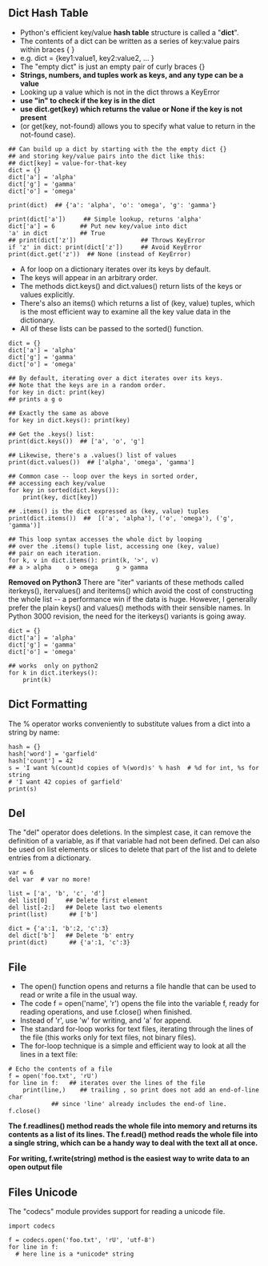 ## Dict Hash Table

- Python's efficient key/value **hash table** structure is called a "**dict**".
- The contents of a dict can be written as a series of key:value pairs within braces { }
- e.g. dict = {key1:value1, key2:value2, ... }
- The "empty dict" is just an empty pair of curly braces {}
- **Strings, numbers, and tuples work as keys, and any type can be a value**
- Looking up a value which is not in the dict throws a KeyError
- **use "in" to check if the key is in the dict**
- **use dict.get(key) which returns the value or None if the key is not present**
- (or get(key, not-found) allows you to specify what value to return in the not-found case).

```
## Can build up a dict by starting with the the empty dict {}
## and storing key/value pairs into the dict like this:
## dict[key] = value-for-that-key
dict = {}
dict['a'] = 'alpha'
dict['g'] = 'gamma'
dict['o'] = 'omega'

print(dict)  ## {'a': 'alpha', 'o': 'omega', 'g': 'gamma'}

print(dict['a'])     ## Simple lookup, returns 'alpha'
dict['a'] = 6       ## Put new key/value into dict
'a' in dict         ## True
## print(dict['z'])                  ## Throws KeyError
if 'z' in dict: print(dict['z'])     ## Avoid KeyError
print(dict.get('z'))  ## None (instead of KeyError)
```

- A for loop on a dictionary iterates over its keys by default. 
- The keys will appear in an arbitrary order. 
- The methods dict.keys() and dict.values() return lists of the keys or values explicitly. 
- There's also an items() which returns a list of (key, value) tuples, which is the most efficient way to examine all the key value data in the dictionary. 
- All of these lists can be passed to the sorted() function.

```
dict = {}
dict['a'] = 'alpha'
dict['g'] = 'gamma'
dict['o'] = 'omega'

## By default, iterating over a dict iterates over its keys.
## Note that the keys are in a random order.
for key in dict: print(key)
## prints a g o

## Exactly the same as above
for key in dict.keys(): print(key)

## Get the .keys() list:
print(dict.keys())  ## ['a', 'o', 'g']

## Likewise, there's a .values() list of values
print(dict.values())  ## ['alpha', 'omega', 'gamma']

## Common case -- loop over the keys in sorted order,
## accessing each key/value
for key in sorted(dict.keys()):
    print(key, dict[key])

## .items() is the dict expressed as (key, value) tuples
print(dict.items())  ##  [('a', 'alpha'), ('o', 'omega'), ('g', 'gamma')]

## This loop syntax accesses the whole dict by looping
## over the .items() tuple list, accessing one (key, value)
## pair on each iteration.
for k, v in dict.items(): print(k, '>', v)
## a > alpha    o > omega     g > gamma
```


**Removed on Python3**
There are "iter" variants of these methods called iterkeys(), itervalues() and iteritems() which avoid the cost of constructing the whole list -- a performance win if the data is huge. However, I generally prefer the plain keys() and values() methods with their sensible names. In Python 3000 revision, the need for the iterkeys() variants is going away.
```
dict = {}
dict['a'] = 'alpha'
dict['g'] = 'gamma'
dict['o'] = 'omega'

## works  only on python2
for k in dict.iterkeys():
    print(k)
```

## Dict Formatting

The % operator works conveniently to substitute values from a dict into a string by name:

```
hash = {}
hash['word'] = 'garfield'
hash['count'] = 42
s = 'I want %(count)d copies of %(word)s' % hash  # %d for int, %s for string
# 'I want 42 copies of garfield'
print(s)
```

## Del

The "del" operator does deletions. In the simplest case, it can remove the definition of a variable, as if that variable had not been defined. Del can also be used on list elements or slices to delete that part of the list and to delete entries from a dictionary.
```
var = 6
del var  # var no more!

list = ['a', 'b', 'c', 'd']
del list[0]     ## Delete first element
del list[-2:]   ## Delete last two elements
print(list)      ## ['b']

dict = {'a':1, 'b':2, 'c':3}
del dict['b']   ## Delete 'b' entry
print(dict)      ## {'a':1, 'c':3}
```

## File

- The open() function opens and returns a file handle that can be used to read or write a file in the usual way. 
- The code f = open('name', 'r') opens the file into the variable f, ready for reading operations, and use f.close() when finished. 
- Instead of 'r', use 'w' for writing, and 'a' for append. 
- The standard for-loop works for text files, iterating through the lines of the file (this works only for text files, not binary files). 
- The for-loop technique is a simple and efficient way to look at all the lines in a text file:

```
# Echo the contents of a file
f = open('foo.txt', 'rU')
for line in f:   ## iterates over the lines of the file
    print(line,)    ## trailing , so print does not add an end-of-line char
            ## since 'line' already includes the end-of line.
f.close()
```

**The f.readlines() method reads the whole file into memory and returns its contents as a list of its lines. The f.read() method reads the whole file into a single string, which can be a handy way to deal with the text all at once.**

**For writing, f.write(string) method is the easiest way to write data to an open output file**

## Files Unicode

The "codecs" module provides support for reading a unicode file.

```
import codecs

f = codecs.open('foo.txt', 'rU', 'utf-8')
for line in f:
  # here line is a *unicode* string
```
